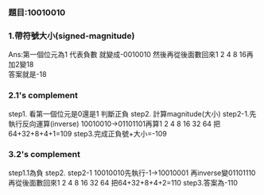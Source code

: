  ### 題目:10010010
 ### 1.帶符號大小(signed-magnitude)
 Ans:第一個位元為1 代表負數 
 就變成-0010010 然後再從後面數回來1 2 4 8 16再加2變18       
 答案就是-18
 
 ### 2.1's complement 
 step1. 看第一個位元是0還是1 判斷正負
 step2. 計算magnitude(大小)
  step2-1.先執行反向運算(inverse)
   10010010->01101101再算1 2 4 8 16 32 64
   把64+32+8+4+1=109
   step3.完成正負號+大小=-109
   
 ### 3.2's complement
 step1.1為負 
 step2.
  step2-1
  10010010先執行-1->10010001
  再inverse變01101110 再從後面數回來1 2 4 8 16 32 64
  把64+32+8+4+2=110
 step3.答案為-110
